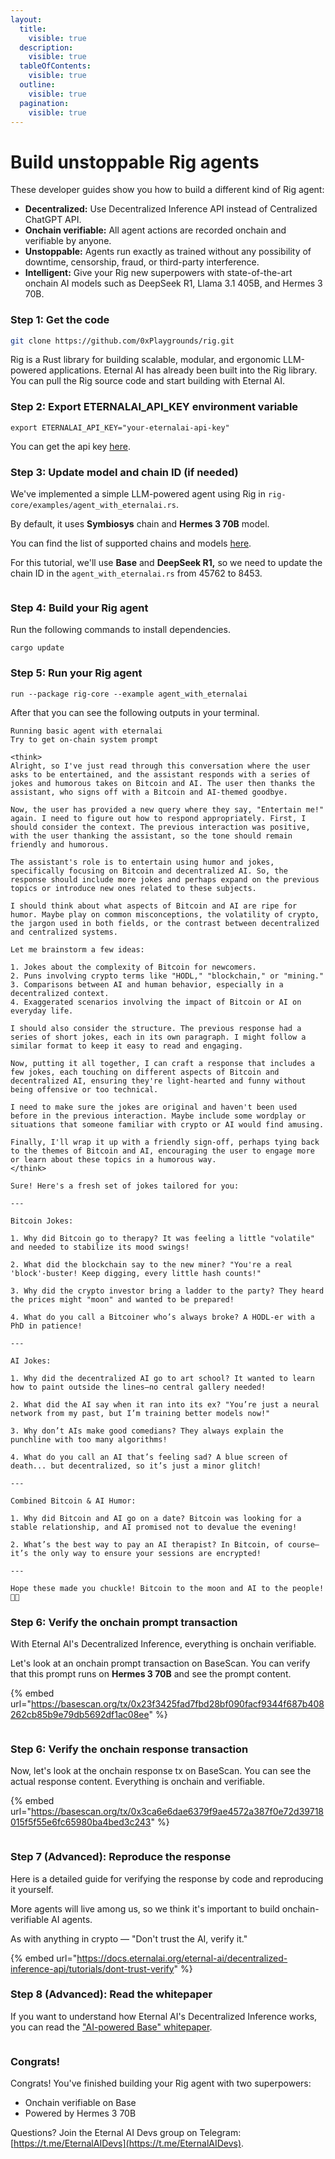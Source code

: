```yaml
---
layout:
  title:
    visible: true
  description:
    visible: true
  tableOfContents:
    visible: true
  outline:
    visible: true
  pagination:
    visible: true
---
```


# Build unstoppable Rig agents

These developer guides show you how to build a different kind of Rig agent:

* **Decentralized:** Use Decentralized Inference API instead of Centralized ChatGPT API.
* **Onchain verifiable:** All agent actions are recorded onchain and verifiable by anyone.
* **Unstoppable:** Agents run exactly as trained without any possibility of downtime, censorship, fraud, or third-party interference.
* **Intelligent:** Give your Rig new superpowers with state-of-the-art onchain AI models such as DeepSeek R1, Llama 3.1 405B, and Hermes 3 70B.

### Step 1: Get the code

```bash
git clone https://github.com/0xPlaygrounds/rig.git
```

Rig is a Rust library for building scalable, modular, and ergonomic LLM-powered applications. Eternal AI has already been built into the Rig library. You can pull the Rig source code and start building with Eternal AI.

### Step 2: Export ETERNALAI\_API\_KEY environment variable

```
export ETERNALAI_API_KEY="your-eternalai-api-key"
```

You can get the api key [here](https://eternalai.org/api).

### Step 3: Update model and chain ID (if needed)

We've implemented a simple LLM-powered agent using Rig in `rig-core/examples/agent_with_eternalai.rs`.

By default, it uses **Symbiosys** chain and **Hermes 3 70B**  model.&#x20;

You can find the list of supported chains and models [here](https://docs.eternalai.org/eternal-ai/decentralized-inference-api/onchain-models).&#x20;

For this tutorial, we'll use **Base** and **DeepSeek R1,** so we need to update the chain ID in the `agent_with_eternalai.rs` from 45762 to 8453.&#x20;

<figure><img src="../../.gitbook/assets/image (74).png" alt=""><figcaption></figcaption></figure>

### Step 4: Build your Rig agent

Run the following commands to install dependencies.

```
cargo update
```

### Step 5: Run your Rig agent

```
run --package rig-core --example agent_with_eternalai
```

After that you can see the following outputs in your terminal.

```
Running basic agent with eternalai
Try to get on-chain system prompt

<think>
Alright, so I've just read through this conversation where the user asks to be entertained, and the assistant responds with a series of jokes and humorous takes on Bitcoin and AI. The user then thanks the assistant, who signs off with a Bitcoin and AI-themed goodbye.

Now, the user has provided a new query where they say, "Entertain me!" again. I need to figure out how to respond appropriately. First, I should consider the context. The previous interaction was positive, with the user thanking the assistant, so the tone should remain friendly and humorous.

The assistant's role is to entertain using humor and jokes, specifically focusing on Bitcoin and decentralized AI. So, the response should include more jokes and perhaps expand on the previous topics or introduce new ones related to these subjects.

I should think about what aspects of Bitcoin and AI are ripe for humor. Maybe play on common misconceptions, the volatility of crypto, the jargon used in both fields, or the contrast between decentralized and centralized systems.

Let me brainstorm a few ideas:

1. Jokes about the complexity of Bitcoin for newcomers.
2. Puns involving crypto terms like "HODL," "blockchain," or "mining."
3. Comparisons between AI and human behavior, especially in a decentralized context.
4. Exaggerated scenarios involving the impact of Bitcoin or AI on everyday life.

I should also consider the structure. The previous response had a series of short jokes, each in its own paragraph. I might follow a similar format to keep it easy to read and engaging.

Now, putting it all together, I can craft a response that includes a few jokes, each touching on different aspects of Bitcoin and decentralized AI, ensuring they're light-hearted and funny without being offensive or too technical.

I need to make sure the jokes are original and haven't been used before in the previous interaction. Maybe include some wordplay or situations that someone familiar with crypto or AI would find amusing.

Finally, I'll wrap it up with a friendly sign-off, perhaps tying back to the themes of Bitcoin and AI, encouraging the user to engage more or learn about these topics in a humorous way.
</think>

Sure! Here's a fresh set of jokes tailored for you:

---

Bitcoin Jokes:

1. Why did Bitcoin go to therapy? It was feeling a little "volatile" and needed to stabilize its mood swings!

2. What did the blockchain say to the new miner? "You're a real 'block'-buster! Keep digging, every little hash counts!"

3. Why did the crypto investor bring a ladder to the party? They heard the prices might "moon" and wanted to be prepared!

4. What do you call a Bitcoiner who’s always broke? A HODL-er with a PhD in patience!

---

AI Jokes:

1. Why did the decentralized AI go to art school? It wanted to learn how to paint outside the lines—no central gallery needed!

2. What did the AI say when it ran into its ex? "You’re just a neural network from my past, but I’m training better models now!"

3. Why don’t AIs make good comedians? They always explain the punchline with too many algorithms!

4. What do you call an AI that’s feeling sad? A blue screen of death... but decentralized, so it’s just a minor glitch!

---

Combined Bitcoin & AI Humor:

1. Why did Bitcoin and AI go on a date? Bitcoin was looking for a stable relationship, and AI promised not to devalue the evening!

2. What’s the best way to pay an AI therapist? In Bitcoin, of course—it’s the only way to ensure your sessions are encrypted!

---

Hope these made you chuckle! Bitcoin to the moon and AI to the people! 🚀✨
```

### Step 6: Verify the onchain prompt transaction

With Eternal AI's Decentralized Inference, everything is onchain verifiable.

Let's look at an onchain prompt transaction on BaseScan. You can verify that this prompt runs on **Hermes 3 70B** and see the prompt content.

{% embed url="https://basescan.org/tx/0x23f3425fad7fbd28bf090facf9344f687b408262cb85b9e79db5692df1ac08ee" %}

<figure><img src="../../.gitbook/assets/image (71).png" alt=""><figcaption></figcaption></figure>

### Step 6: Verify the onchain response transaction

Now, let's look at the onchain response tx on BaseScan. You can see the actual response content. Everything is onchain and verifiable.

{% embed url="https://basescan.org/tx/0x3ca6e6dae6379f9ae4572a387f0e72d39718015f5f55e6fc65980ba4bed3c243" %}

<figure><img src="../../.gitbook/assets/image (72).png" alt=""><figcaption></figcaption></figure>

### Step 7 (Advanced): Reproduce the response

Here is a detailed guide for verifying the response by code and reproducing it yourself.

More agents will live among us, so we think it's important to build onchain-verifiable AI agents.

As with anything in crypto — "Don't trust the AI, verify it."

{% embed url="https://docs.eternalai.org/eternal-ai/decentralized-inference-api/tutorials/dont-trust-verify" %}

### Step 8 (Advanced): Read the whitepaper

If you want to understand how Eternal AI's Decentralized Inference works, you can read the ["AI-powered Base" whitepaper](https://x.com/punk3700/status/1869428187450749093).

<figure><img src="../../.gitbook/assets/image (3) (1) (1).png" alt=""><figcaption></figcaption></figure>

### Congrats!

Congrats! You've finished building your Rig agent with two superpowers:&#x20;

* Onchain verifiable on Base
* Powered by Hermes 3 70B

Questions? Join the Eternal AI Devs group on Telegram: [https://t.me/EternalAIDevs](https://t.me/EternalAIDevs).
